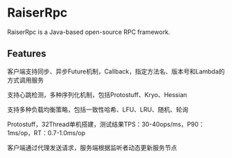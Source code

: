 # RaiserRpc

RaiserRpc is a Java-based open-source RPC framework. 

## Features

客户端支持同步、异步Future机制，Callback，指定方法名、版本号和Lambda的方式调用服务

支持心跳检测，多种序列化机制，包括Protostuff、Kryo、Hessian

支持多种负载均衡策略，包括一致性哈希、LFU、LRU、随机、轮询

Protostuff，32Thread单机搭建，测试结果TPS：30-40ops/ms，P90：1ms/op，RT：0.7-1.0ms/op

客户端通过代理发送请求，服务端根据监听者动态更新服务节点